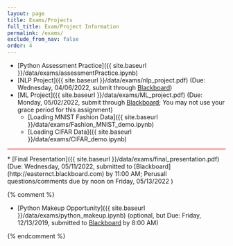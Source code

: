 ```yaml
---
layout: page
title: Exams/Projects 
full_title: Exam/Project Information
permalink: /exams/
exclude_from_nav: false
order: 4
---
```

* [Python Assessment Practice]({{ site.baseurl }}/data/exams/assessmentPractice.ipynb)
* [NLP Project]({{ site.baseurl }}/data/exams/nlp_project.pdf) (Due: Wednesday, 04/06/2022, submit through [Blackboard](http://easternct.blackboard.com))
* [ML Project]({{ site.baseurl }}/data/exams/ML_project.pdf) (Due: Monday, 05/02/2022, submit through [Blackboard](http://easternct.blackboard.com); You may not use your grace period for this assignment)
    - [Loading MNIST Fashion Data]({{ site.baseurl }}/data/exams/Fashion_MNIST_demo.ipynb) 
    - [Loading CIFAR Data]({{ site.baseurl }}/data/exams/CIFAR_demo.ipynb) 
<hr style = "height:1px; background-color:red;">
* [Final Presentation]({{ site.baseurl }}/data/exams/final_presentation.pdf) (Due: Wednesday, 05/11/2022, submitted to [Blackboard](http://easternct.blackboard.com) by 11:00 AM; Perusall questions/comments due by noon on Friday, 05/13/2022 )

{% comment %}

* [Python Makeup Opportunity]({{ site.baseurl }}/data/exams/python_makeup.ipynb) (optional, but Due: Friday, 12/13/2019, submitted to [Blackboard](http://easternct.blackboard.com) by 8:00 AM)

{% endcomment %}
